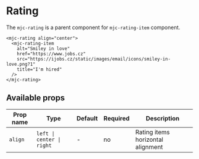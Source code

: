 # Rating

The `mjc-rating` is a parent component for `mjc-rating-item` component.

```mjml
<mjc-rating align="center">
  <mjc-rating-item
    alt="Smiley in love"
    href="https://www.jobs.cz"
    src="https://ijobs.cz/static/images/email/icons/smiley-in-love.png?1"
    title="I'm hired"
  />
</mjc-rating>
```

## Available props

| Prop name | Type                      | Default | Required | Description                       |
| --------- | ------------------------- | ------- | -------- | --------------------------------- |
| `align`   | `left \| center \| right` | -       | no       | Rating items horizontal alignment |
